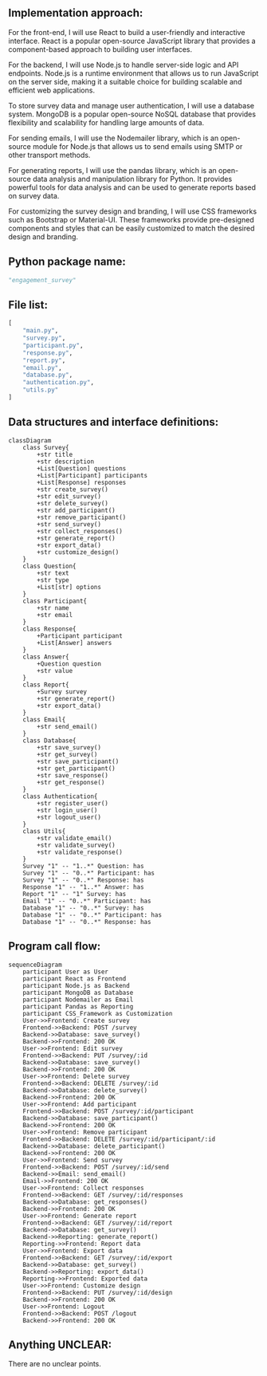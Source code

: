 ## Implementation approach:
For the front-end, I will use React to build a user-friendly and interactive interface. React is a popular open-source JavaScript library that provides a component-based approach to building user interfaces.

For the backend, I will use Node.js to handle server-side logic and API endpoints. Node.js is a runtime environment that allows us to run JavaScript on the server side, making it a suitable choice for building scalable and efficient web applications.

To store survey data and manage user authentication, I will use a database system. MongoDB is a popular open-source NoSQL database that provides flexibility and scalability for handling large amounts of data.

For sending emails, I will use the Nodemailer library, which is an open-source module for Node.js that allows us to send emails using SMTP or other transport methods.

For generating reports, I will use the pandas library, which is an open-source data analysis and manipulation library for Python. It provides powerful tools for data analysis and can be used to generate reports based on survey data.

For customizing the survey design and branding, I will use CSS frameworks such as Bootstrap or Material-UI. These frameworks provide pre-designed components and styles that can be easily customized to match the desired design and branding.

## Python package name:
```python
"engagement_survey"
```

## File list:
```python
[
    "main.py",
    "survey.py",
    "participant.py",
    "response.py",
    "report.py",
    "email.py",
    "database.py",
    "authentication.py",
    "utils.py"
]
```

## Data structures and interface definitions:
```mermaid
classDiagram
    class Survey{
        +str title
        +str description
        +List[Question] questions
        +List[Participant] participants
        +List[Response] responses
        +str create_survey()
        +str edit_survey()
        +str delete_survey()
        +str add_participant()
        +str remove_participant()
        +str send_survey()
        +str collect_responses()
        +str generate_report()
        +str export_data()
        +str customize_design()
    }
    class Question{
        +str text
        +str type
        +List[str] options
    }
    class Participant{
        +str name
        +str email
    }
    class Response{
        +Participant participant
        +List[Answer] answers
    }
    class Answer{
        +Question question
        +str value
    }
    class Report{
        +Survey survey
        +str generate_report()
        +str export_data()
    }
    class Email{
        +str send_email()
    }
    class Database{
        +str save_survey()
        +str get_survey()
        +str save_participant()
        +str get_participant()
        +str save_response()
        +str get_response()
    }
    class Authentication{
        +str register_user()
        +str login_user()
        +str logout_user()
    }
    class Utils{
        +str validate_email()
        +str validate_survey()
        +str validate_response()
    }
    Survey "1" -- "1..*" Question: has
    Survey "1" -- "0..*" Participant: has
    Survey "1" -- "0..*" Response: has
    Response "1" -- "1..*" Answer: has
    Report "1" -- "1" Survey: has
    Email "1" -- "0..*" Participant: has
    Database "1" -- "0..*" Survey: has
    Database "1" -- "0..*" Participant: has
    Database "1" -- "0..*" Response: has
```

## Program call flow:
```mermaid
sequenceDiagram
    participant User as User
    participant React as Frontend
    participant Node.js as Backend
    participant MongoDB as Database
    participant Nodemailer as Email
    participant Pandas as Reporting
    participant CSS_Framework as Customization
    User->>Frontend: Create survey
    Frontend->>Backend: POST /survey
    Backend->>Database: save_survey()
    Backend->>Frontend: 200 OK
    User->>Frontend: Edit survey
    Frontend->>Backend: PUT /survey/:id
    Backend->>Database: save_survey()
    Backend->>Frontend: 200 OK
    User->>Frontend: Delete survey
    Frontend->>Backend: DELETE /survey/:id
    Backend->>Database: delete_survey()
    Backend->>Frontend: 200 OK
    User->>Frontend: Add participant
    Frontend->>Backend: POST /survey/:id/participant
    Backend->>Database: save_participant()
    Backend->>Frontend: 200 OK
    User->>Frontend: Remove participant
    Frontend->>Backend: DELETE /survey/:id/participant/:id
    Backend->>Database: delete_participant()
    Backend->>Frontend: 200 OK
    User->>Frontend: Send survey
    Frontend->>Backend: POST /survey/:id/send
    Backend->>Email: send_email()
    Email->>Frontend: 200 OK
    User->>Frontend: Collect responses
    Frontend->>Backend: GET /survey/:id/responses
    Backend->>Database: get_responses()
    Backend->>Frontend: 200 OK
    User->>Frontend: Generate report
    Frontend->>Backend: GET /survey/:id/report
    Backend->>Database: get_survey()
    Backend->>Reporting: generate_report()
    Reporting->>Frontend: Report data
    User->>Frontend: Export data
    Frontend->>Backend: GET /survey/:id/export
    Backend->>Database: get_survey()
    Backend->>Reporting: export_data()
    Reporting->>Frontend: Exported data
    User->>Frontend: Customize design
    Frontend->>Backend: PUT /survey/:id/design
    Backend->>Frontend: 200 OK
    User->>Frontend: Logout
    Frontend->>Backend: POST /logout
    Backend->>Frontend: 200 OK
```

## Anything UNCLEAR:
There are no unclear points.